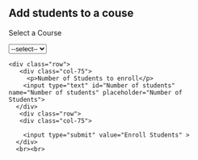 <!DOCTYPE html>
<html>
<head>
<meta name="viewport" content="width=device-width, initial-scale=1">
<style>
* {
  box-sizing: border-box;
}

input[type=text], select,  textarea {
  width: 100%;
  padding: 12px;
  border: 1px solid #ccc;
  border-radius: 4px;
  resize: vertical;
}




input[type=submit] {
  background-color: #04AA6D;
  color: white;
  padding: 12px 20px;
  border: none;
  border-radius: 4px;
  cursor: pointer;
  float: center;
  width: 100%;
}

input[type=submit]:hover {
  background-color: #45a049;
}

.center {
  margin: auto;
  border-radius: 5px;
  background-color: #f2f2f2;
  padding: 20px;
  width: 50%;
 

}

.col-25 {
  float: left;
  width: 25%;
  margin-top: 6px;
}

.col-75 {
  float: left;
  width: 75%;
  margin-top: 6px;
}

/* Clear floats after the columns */
.row:after {
  content: "";
  display: table;
  clear: both;
}

/* Responsive layout - when the screen is less than 600px wide, make the two columns stack on top of each other instead of next to each other */
@media screen and (max-width: 600px) {
  .col-25, .col-75, input[type=submit] {
    width: 100%;
    margin-top: 0;
  }
}
</style>
</head>
<body>




<div class="center">
  <h2>Add students to a couse</h2>
  <form>
    <div class="row">
       <div class="col-75">
         <p>Select a Course</p>
        <select id="course" name="course">
          <option value="--select--">--select--</option >
          <option value="course 1">course 1</option >
          <option value="course 2">course 2</option>
          <option value="course 3">course 3</option>
        </select>
      </div>

    <div class="row">
       <div class="col-75">
         <p>Number of Students to enroll</p>
        <input type="text" id="Number of students" name="Number of students" placeholder="Number of Students">
      </div>
       <div class="row">
       <div class="col-75">
        
        <input type="submit" value="Enroll Students" >
      </div>
      <br><br>
      
    
  </form>
    </div>
</div>


  
    
  

</body>

</html>

